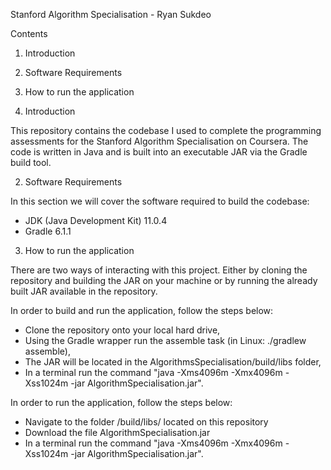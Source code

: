 Stanford Algorithm Specialisation - Ryan Sukdeo

Contents
1) Introduction
2) Software Requirements
3) How to run the application

1) Introduction

This repository contains the codebase I used to complete the programming assessments for the Stanford Algorithm Specialisation on Coursera. The code is written in Java and is built into an executable JAR via the Gradle build tool.

2) Software Requirements

In this section we will cover the software required to build the codebase:
  - JDK (Java Development Kit) 11.0.4
  - Gradle 6.1.1

3) How to run the application

There are two ways of interacting with this project. Either by cloning the repository and building the JAR on your machine or by running the already built JAR available in the repository.

In order to build and run the application, follow the steps below:
  - Clone the repository onto your local hard drive,
  - Using the Gradle wrapper run the assemble task (in Linux: ./gradlew assemble),
  - The JAR will be located in the AlgorithmsSpecialisation/build/libs folder,
  - In a terminal run the command "java -Xms4096m -Xmx4096m -Xss1024m -jar AlgorithmSpecialisation.jar".

In order to run the application, follow the steps below:
  - Navigate to the folder /build/libs/ located on this repository
  - Download the file AlgorithmSpecialisation.jar
  - In a terminal run the command "java -Xms4096m -Xmx4096m -Xss1024m -jar AlgorithmSpecialisation.jar".
  
